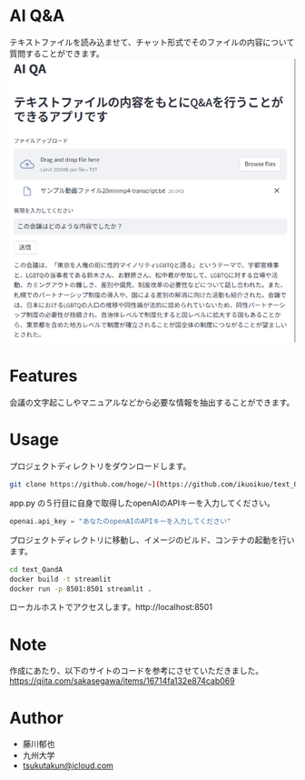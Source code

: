 # AI Q&A

テキストファイルを読み込ませて、チャット形式でそのファイルの内容について質問することができます。
![Demo](img/Screenshot_streamlit.png)


# Features

会議の文字起こしやマニュアルなどから必要な情報を抽出することができます。

# Usage

プロジェクトディレクトリをダウンロードします。
```bash
git clone https://github.com/hoge/~](https://github.com/ikuoikuo/text_QandA.git
```

app.py の５行目に自身で取得したopenAIのAPIキーを入力してください。

```python
openai.api_key = "あなたのopenAIのAPIキーを入力してください"
```

プロジェクトディレクトリに移動し、イメージのビルド、コンテナの起動を行います。
```bash
cd text_QandA
docker build -t streamlit
docker run -p 8501:8501 streamlit . 
```
ローカルホストでアクセスします。http://localhost:8501

# Note
作成にあたり、以下のサイトのコードを参考にさせていただきました。
<br>https://qiita.com/sakasegawa/items/16714fa132e874cab069
# Author

* 藤川郁也
* 九州大学
* tsukutakun@icloud.com
